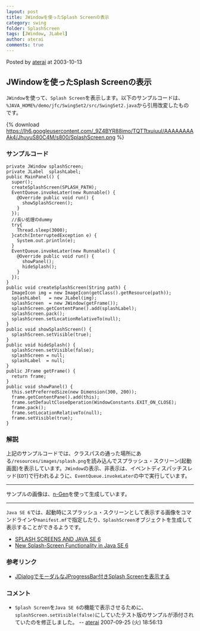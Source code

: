 ```yaml
---
layout: post
title: JWindowを使ったSplash Screenの表示
category: swing
folder: SplashScreen
tags: [JWindow, JLabel]
author: aterai
comments: true
---
```


Posted by [aterai](http://terai.xrea.jp/aterai.html) at 2003-10-13

## JWindowを使ったSplash Screenの表示
`JWindow`を使って、`Splash Screen`を表示します。以下のサンプルコードは、`%JAVA_HOME%/demo/jfc/SwingSet2/src/SwingSet2.java`から引用改変したものです。


{% download https://lh6.googleusercontent.com/_9Z4BYR88imo/TQTTtxuiuuI/AAAAAAAAAk4/JhuyuS80C4M/s800/SplashScreen.png %}

### サンプルコード
<pre class="prettyprint"><code>private JWindow splashScreen;
private JLabel  splashLabel;
public MainPanel() {
  super();
  createSplashScreen(SPLASH_PATH);
  EventQueue.invokeLater(new Runnable() {
    @Override public void run() {
      showSplashScreen();
    }
  });
  //長い処理のdummy
  try{
    Thread.sleep(3000);
  }catch(InterruptedException e) {
    System.out.println(e);
  }
  EventQueue.invokeLater(new Runnable() {
    @Override public void run() {
      showPanel();
      hideSplash();
    }
  });
}
public void createSplashScreen(String path) {
  ImageIcon img = new ImageIcon(getClass().getResource(path));
  splashLabel   = new JLabel(img);
  splashScreen  = new JWindow(getFrame());
  splashScreen.getContentPane().add(splashLabel);
  splashScreen.pack();
  splashScreen.setLocationRelativeTo(null);
}
public void showSplashScreen() {
  splashScreen.setVisible(true);
}
public void hideSplash() {
  splashScreen.setVisible(false);
  splashScreen = null;
  splashLabel  = null;
}
public JFrame getFrame() {
  return frame;
}
public void showPanel() {
  this.setPreferredSize(new Dimension(300, 200));
  frame.getContentPane().add(this);
  frame.setDefaultCloseOperation(WindowConstants.EXIT_ON_CLOSE);
  frame.pack();
  frame.setLocationRelativeTo(null);
  frame.setVisible(true);
}
</code></pre>

### 解説
上記のサンプルコードでは、クラスパスの通った場所にある`/resources/images/splash.png`を読み込んでスプラッシュ・スクリーン(起動画面)を表示しています。`JWindow`の表示、非表示は、イベントディスパッチスレッド(`EDT`)で行われるように、`EventQueue.invokeLater`の中で実行しています。

- - - -
サンプルの画像は、[n-Gen](http://www.n-generate.com/download.html)を使って生成しています。

- - - -
`Java SE 6`では、起動時にスプラッシュ・スクリーンとして表示する画像をコマンドラインや`manifest.mf`で指定したり、`SplashScreen`オブジェクトを生成して表示することができるようです。

- [SPLASH SCREENS AND JAVA SE 6](http://web.archive.org/web/20090419180550/http://java.sun.com/developer/JDCTechTips/2005/tt1115.html#1)
- [New Splash-Screen Functionality in Java SE 6](http://www.oracle.com/technetwork/articles/javase/splashscreen-135938.html)

<!-- dummy comment line for breaking list -->

### 参考リンク
- [JDialogでモーダルなJProgressBar付きSplash Screenを表示する](http://terai.xrea.jp/Swing/ProgressSplashScreen.html)

<!-- dummy comment line for breaking list -->

### コメント
- `Splash Screen`を`Java SE 6`の機能で表示させるために、`splashScreen.setVisible(false)`にしていたテスト版のサンプルが添付されていたのを修正しました。 -- [aterai](http://terai.xrea.jp/aterai.html) 2007-09-25 (火) 18:56:13

<!-- dummy comment line for breaking list -->

